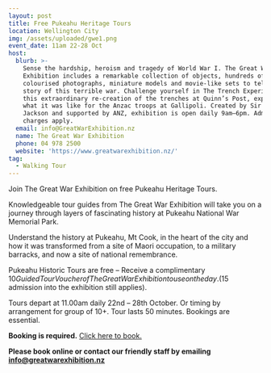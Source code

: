 ```yaml
---
layout: post
title: Free Pukeahu Heritage Tours
location: Wellington City
img: /assets/uploaded/gwe1.png
event_date: 11am 22-28 Oct
host:
  blurb: >-
    Sense the hardship, heroism and tragedy of World War I. The Great War
    Exhibition includes a remarkable collection of objects, hundreds of
    colourised photographs, miniature models and movie-like sets to tell the
    story of this terrible war. Challenge yourself in The Trench Experience! In
    this extraordinary re-creation of the trenches at Quinn’s Post, experience
    what it was like for the Anzac troops at Gallipoli. Created by Sir Peter
    Jackson and supported by ANZ, exhibition is open daily 9am–6pm. Admission
    charges apply.
  email: info@GreatWarExhibition.nz
  name: The Great War Exhibition
  phone: 04 978 2500
  website: 'https://www.greatwarexhibition.nz/'
tag:
  - Walking Tour
---
```

Join The Great War Exhibition on free Pukeahu Heritage Tours.

Knowledgeable tour guides from The Great War Exhibition will take you on a journey through layers of fascinating history at Pukeahu National War Memorial Park. 

Understand the history at Pukeahu, Mt Cook, in the heart of the city and how it was transformed from a site of Maori occupation, to a military barracks, and now a site of national remembrance.

Pukeahu Historic Tours are free – Receive a complimentary $10 Guided Tour Voucher of The Great War Exhibition to use on the day. ($15 admission into the exhibition still applies).

Tours depart at 11.00am daily 22nd – 28th October. Or timing by arrangement for group of 10+. Tour lasts 50 minutes. Bookings are essential.

**Booking is required.** [Click here to book.](https://greatwarexhibition.rezdy.com/192522/history-at-pukeahu-national-war-memorial-park-tour-great-war-exhibition-entry)

**Please book online or contact our friendly staff by emailing info@greatwarexhibition.nz**
